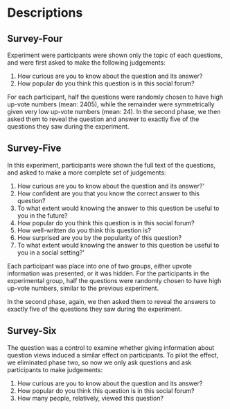 # Descriptions

## Survey-Four
Experiment were participants were shown only the topic of each questions, and were first asked to make the following judgements:

1. How curious are you to know about the question and its answer?
2. How popular do you think this question is in this social forum?

For each participant, half the questions were randomly chosen to have high up-vote numbers (mean: 2405), while the remainder were symmetrically given very low up-vote numbers (mean: 24). In the second phase, we then asked them to reveal the question and answer to exactly five of the questions they saw during the experiment.

## Survey-Five
In this experiment, participants were shown the full text of the questions, and asked to make a more complete set of judgements:

1. How curious are you to know about the question and its answer?'
2. How confident are you that you know the correct answer to this question?
3. To what extent would knowing the answer to this question be useful to you in the future?
4. How popular do you think this question is in this social forum?
5. How well-written do you think this question is?
6. How surprised are you by the popularity of this question?
7. To what extent would knowing the answer to this question be useful to you in a social setting?'

Each participant was place into one of two groups, either upvote information was presented, or it was hidden. For the participants in the experimental group, half the questions were randomly chosen to have high up-vote numbers, similar to the previous experiment.

In the second phase, again, we then asked them to reveal the answers to exactly five of the questions they saw during the experiment.

## Survey-Six
The question was a control to examine whether giving information about question views induced a similar effect on participants. To pilot the effect, we eliminated phase two, so now we only ask questions and ask participants to make judgements:

1. How curious are you to know about the question and its answer?
2. How popular do you think this question is in this social forum?
3. How many people, relatively, viewed this question?


